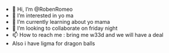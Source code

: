 - 👋 Hi, I’m @RobenRomeo
- 👀 I’m interested in yo ma
- 🌱 I’m currently learning about yo mama
- 💞️ I’m looking to collaborate on friday night
- 📫 How to reach me : bring me w33d and we will have a deal
- Also i have ligma for dragon balls

<!---
RobenRomeo/RobenRomeo is a ✨ special ✨ repository because its `README.md` (this file) appears on your GitHub profile.
You can click the Preview link to take a look at your changes.
--->
